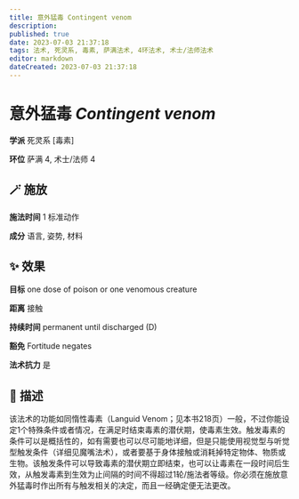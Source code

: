 ```yaml
---
title: 意外猛毒 Contingent venom
description: 
published: true
date: 2023-07-03 21:37:18
tags: 法术, 死灵系, 毒素, 萨满法术, 4环法术, 术士/法师法术
editor: markdown
dateCreated: 2023-07-03 21:37:18
---
```


# **意外猛毒** *Contingent venom*

**学派** 死灵系 \[毒素\] 

**环位** 萨满 4, 术士/法师 4

## 🪄 施放

**施法时间** 1 标准动作

**成分** 语言, 姿势, 材料

## ✨ 效果 

**目标** one dose of poison or one venomous creature 

**距离** 接触  

**持续时间** permanent until discharged (D) 

**豁免** Fortitude negates

**法术抗力** 是

## 📖 描述

该法术的功能如同惰性毒素（Languid Venom；见本书218页）一般，不过你能设定1个特殊条件或者情况，在满足时结束毒素的潜伏期，使毒素生效。触发毒素的条件可以是概括性的，如有需要也可以尽可能地详细，但是只能使用视觉型与听觉型触发条件（详细见魔嘴法术），或者要基于身体接触或消耗掉特定物体、物质或生物。该触发条件可以导致毒素的潜伏期立即结束，也可以让毒素在一段时间后生效，从触发毒素到生效为止间隔的时间不得超过1轮/施法者等级。你必须在施放意外猛毒时作出所有与触发相关的决定，而且一经确定便无法更改。
    